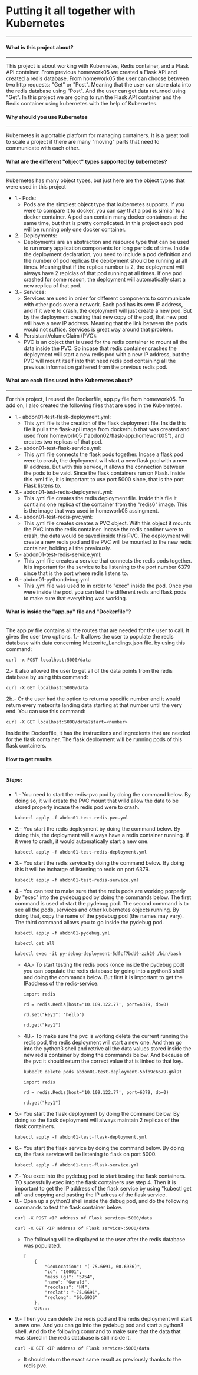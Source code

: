 # Putting it all together with Kubernetes
---
#### What is this project about?
---
This project is about working with Kubernetes, Redis container, and a Flask API container. From previous homework05 we created a Flask API and created a redis database. From homework05 the user can choose between two http requests: "Get" or "Post". Meaning that the user can store data into the redis database using "Post". And the user can get data returned using "Get". 
In this project we are going to run the Flask API container and the Redis container using kubernetes with the help of Kubernetes.
#### Why should you use Kubernetes 
---
Kubernetes is a portable platform for managing containers. It is a great tool to scale a project if there are many "moving" parts that need to communicate with each other.

#### What are the different "object" types supported by kubernetes?
---
Kubernetes has many object types, but just here are the object types that were used in this project
- 1.- Pods:
    - Pods are the simplest object type that kubernetes supports. If you were to compare it to docker, you can say that a pod is similar to a docker container. A pod can contain many docker containers at the same time, but that is pretty complicated. In this project each pod will be running only one docker container. 
- 2.- Deployments:
    - Deployments are an abstraction and resource type that can be used to run many application components for long periods of time. Inside the deployment declaration, you need to include a pod definition and the number of pod replicas the deployment should be running at all times. Meaning that if the replica number is 2, the deployment will always have 2 replcias of that pod running at all times. If one pod crashed for some reason, the deployment will automatically start a new replica of that pod.  
- 3.- Services:
    - Services are used in order for different components to communicate with other pods over a network. Each pod has its own IP address, and if it were to crash, the deployment will just create a new pod. But by the deployment creating that new copy of the pod, that new pod will have a new IP address. Meaning that the link between the pods would not suffice. Services is great way around that problem.
- 4.- PersistantVolumeClaim (PVC):
    - PVC is an object that is used for the redis container to mount all the data inside the PVC. So incase that redis container crashes the deployment will start a new redis pod with a new IP address, but the PVC will mount itself into that need redis pod containing all the previous information gathered from the previous redis pod. 
#### What are each files used in the Kubernetes about?
---
For this project, I reused the Dockerfile, app.py file from homework05. To add on, I also created the following files that are used in the Kubernetes. 
- 1.- abdon01-test-flask-deployment.yml:
    - This .yml file is the creation of the flask deployment file. Inside this file it pulls the flask-api image from dockerhub that was created and used from homework05 ("abdon02/flask-app:homework05"), and creates two replicas of that pod.  
- 2.- abdon01-test-flask-service.yml:
    - This .yml file connects the flask pods together. Incase a flask pod were to crash, the deployment will start a new flask pod with a new IP address. But with this service, it allows the connection between the pods to be vaid. Since the flask containers run on Flask. Inside this .yml file, it is important to use port 5000 since, that is the port Flask listens to. 
- 3.- abdon01-test-redis-deployment.yml:
    - This .yml file creates the redis deployment file. Inside this file it contiains one replica of the container from the "redis6" image. This is the image that was used in homework05 assingment.
- 4.- abdon01-test-redis-pvc.yml:
    - This .yml file creates creates a PVC object. With this object it mounts the PVC into the redis container. Incase the redis continer were to crash, the data would be saved inside this PVC. The deployment will create a new redis pod and the PVC will be mounted to the new redis container, holding all the previously. 
- 5.- abdon01-test-redis-service.yml:
    - This .yml file creates a service that connects the redis pods together. It is important for the service to be listening to the port number 6379 since that is the port where redis listens to. 
- 6.- abdon01-pythondebug.yml
    - This .yml file was used to in order to "exec" inside the pod. Once you were inside the pod, you can test the different redis and flask pods to make sure that everything was working.


#### What is inside the "app.py" file and "Dockerfile"?
---
The app.py file contains all the routes that are needed for the user to call. It gives the user two options. 
1.- It allows the user to populate the redis database with data concerning Meteorite_Landings.json file. by using this command:
```
curl -x POST localhost:5000/data    
```
2.- It also allowed the user to get all of the data points from the redis database by using this command: 
```
curl -X GET localhost:5000/data
```
2b.- Or the user had the option to return a specific number and it would return every meteorite landing data starting at that number until the very end. You can use this command:
```
curl -X GET localhost:5000/data?start=<number>
```

Inside the Dockerfile, it has the instructions and ingredients that are needed for the flask container. The flask deployment will be running pods of this flask containers. 
#### How to get results
---
##### Steps:
- 1.- You need to start the redis-pvc pod by doing the command below. By doing so, it will create the PVC mount that willd allow the data to be stored properly incase the redis pod were to crash.
    ```
    kubectl apply -f abdon01-test-redis-pvc.yml
    ```
- 2.- You start the redis deployment by doing the command below. By doing this, the deployment will always have a redis container running. If it were to crash, it would automatically start a new one.
    ```
    kubectl apply -f abdon01-test-redis-deployment.yml
    ```
- 3.- You start the redis service by doing the command below. By doing this it will be incharge of listening to redis on port 6379.
    ```
    kubeclt apply -f abdon01-test-redis-service.yml
    ```
- 4.- You can test to make sure that the redis pods are working porperly by "exec" into the pydebug pod by doing the commands below. The first command is used ot start the pydebug pod. The second command is to see all the pods, services and other kubernetes objects running. By doing that, copy the name of the pydebug pod (the names may vary). The third command allows you to go inside the pydebug pod.
    ```
    kubectl apply -f abdon01-pydebug.yml
    
    kubectl get all
    
    kubectl exec -it py-debug-deployment-5dfcf7bdd9-zzh29 /bin/bash
    ```
    - 4A.- To start testing the redis pods (once inside the pydebug pod) you can populate the redis database by going into a python3 shell and doing the commands below. But first it is important to get the IPaddress of the redis-service.
        ```
        import redis
        
        rd = redis.Redis(host='10.109.122.77', port=6379, db=0)
        
        rd.set("key1": "hello")
        
        rd.get("key1")
        ```
    - 4B.- To make sure the pvc is working delete the current running the redis pod, the redis deployment will start a new one. And then go into the python3 shell and retrive all the data values stored inside the new redis container by doing the commands below. And because of the pvc it should return the correct value that is linked to that key.
        ```
        kubeclt delete pods abdon01-test-deployment-5bfb9c6679-g6l9t
        
        import redis
        
        rd = redis.Redis(host='10.109.122.77', port=6379, db=0)
        
        rd.get("key1")
        ```
- 5.- You start the flask deployment by doing the command below. By doing so the flask deployment will always maintain 2 replicas of the flask containers. 
    ```
    kubectl apply -f abdon01-test-flask-deployment.yml
    ```
- 6.- You start the flask service by doing the command below. By doing so, the flask service will be listening to flask on port 5000.
    ```
    kubectl apply -f abdon01-test-flask-service.yml
    ```
- 7.- You exec into the pydebug pod to start testing the flask containers. TO sucessfully exec into the flask containers use step 4. Then it is important to get the IP address of the flask service by using "kubectl get all" and copying and pasting the IP adress of the flask service.
- 8.- Open up a python3 shell inside the debug pod, and do the following commands to test the flask container below.
    ```
    curl -X POST <IP address of Flask service>:5000/data
    
    curl -X GET <IP address of Flask service>:5000/data
    ```
    - The following will be displayed to the user after the redis database was populated.
        ```
        [
            {
                "GeoLocation": "(-75.6691, 60.6936)",
                "id": "10001",
                "mass (g)": "5754",
                "name": "Gerald",
                "recclass": "H4",
                "reclat": "-75.6691",
                "reclong": "60.6936"
            },
            etc...
        ```
- 9.- Then you can delete the redis pod and the redis deployment will start a new one. And you can go into the pydebug pod and start a python3 shell. And do the following command to make sure that the data that was stored in the redis database is still inside it.
    ```
    curl -X GET <IP address of Flask service>:5000/data
    ```
    - It should return the exact same result as previously thanks to the redis pvc. 